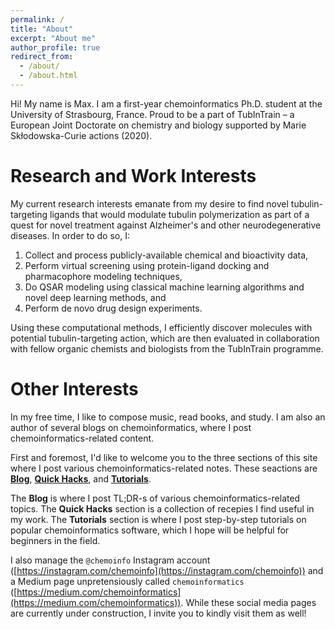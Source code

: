 ```yaml
---
permalink: /
title: "About"
excerpt: "About me"
author_profile: true
redirect_from:
  - /about/
  - /about.html
---
```


Hi! My name is Max. I am a first-year chemoinformatics Ph.D. student at the University of Strasbourg, France. 
Proud to be a part of TubInTrain – a European Joint Doctorate on chemistry and biology supported by Marie Skłodowska-Curie actions (2020). 

Research and Work Interests
======

My current research interests emanate from my desire to find novel tubulin-targeting ligands that would modulate tubulin polymerization as part of a quest for novel treatment against Alzheimer's and other neurodegenerative diseases. In order to do so, I:

1. Collect and process publicly-available chemical and bioactivity data, 
2. Perform virtual screening using protein-ligand docking and pharmacophore modeling techniques,
3. Do QSAR modeling using classical machine learning algorithms and novel deep learning methods, and 
4. Perform de novo drug design experiments. 

Using these computational methods, I efficiently discover molecules with potential tubulin-targeting action, which are then evaluated in collaboration with fellow organic chemists and biologists from the TubInTrain programme.

Other Interests
===

In my free time, I like to compose music, read books, and study. I am also an author of several blogs on chemoinformatics, where I post chemoinformatics-related content. 

First and foremost, I'd like to welcome you to the three sections of this site where I post various chemoinformatics-related notes. These seactions are [**Blog**](https://mawansui.github.io/blog), [**Quick Hacks**](https://mawansui.github.io/hacks), and [**Tutorials**](https://mawansui.github.io/tutorials). 

The **Blog** is where I post TL;DR-s of various chemoinformatics-related topics. The **Quick Hacks** section is a collection of recepies I find useful in my work. The **Tutorials** section is where I post step-by-step tutorials on popular chemoinformatics software, which I hope will be helpful for beginners in the field.

I also manage the `@chemoinfo` Instagram account ([https://instagram.com/chemoinfo](https://instagram.com/chemoinfo)) and a Medium page unpretensiously called `chemoinformatics` ([https://medium.com/chemoinformatics](https://medium.com/chemoinformatics)). While these social media pages are currently under construction, I invite you to kindly visit them as well!